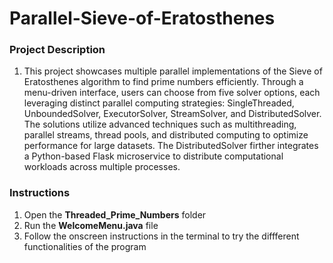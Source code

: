 # Parallel-Sieve-of-Eratosthenes
<h3>Project Description</h3>
  <ol>
    <li>This project showcases multiple parallel implementations of the Sieve of Eratosthenes algorithm to find prime numbers efficiently. Through a menu-driven interface, users can choose from five solver options, each leveraging distinct parallel computing strategies: SingleThreaded, UnboundedSolver, ExecutorSolver, StreamSolver, and DistributedSolver. The solutions utilize advanced techniques such as multithreading, parallel streams, thread pools, and distributed computing to optimize performance for large datasets. The DistributedSolver firther integrates a Python-based Flask microservice to distribute computational workloads across multiple processes.</li>
  </ol>

<h3>Instructions</h3>
  <ol>
  <li>Open the <b>Threaded_Prime_Numbers</b> folder</li>
  <li>Run the <b>WelcomeMenu.java</b> file</li>
  <li>Follow the onscreen instructions in the terminal to try the diffferent functionalities of the program</li>
  </ol>
